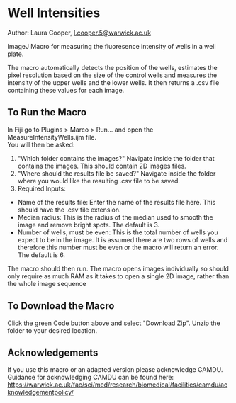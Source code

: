 # Well Intensities
Author: Laura Cooper, l.cooper.5@warwick.ac.uk

ImageJ Macro for measuring the fluoresence intensity of wells in a well plate.

The macro automatically detects the position of the wells, estimates the pixel resolution based on the size of the control wells and measures the intensity of the upper wells and the lower wells. It then returns a .csv file containing these values for each image.

## To Run the Macro
In Fiji go to Plugins > Marco > Run... and open the MeasureIntensityWells.ijm file.\
You will then be asked:
1) "Which folder contains the images?" Navigate inside the folder that contains the images. This should contain 2D images files.
2) "Where should the results file be saved?" Navigate inside the folder where you would like the resulting .csv file to be saved.
3) Required Inputs: 
  - Name of the results file: Enter the name of the results file here. This should have the .csv file extension.
  - Median radius: This is the radius of the median used to smooth the image and remove bright spots. The default is 3.
  - Number of wells, must be even: This is the total number of wells you expect to be in the image. It is assumed there are two rows of wells and therefore this number must be even or the macro will return an error. The default is 6.
  
The macro should then run. The macro opens images individually so should only require as much RAM as it takes to open a single 2D image, rather than the whole image sequence

## To Download the Macro
Click the green Code button above and select "Download Zip". Unzip the folder to your desired location.


## Acknowledgements
If you use this macro or an adapted version please acknowledge CAMDU. Guidance for acknowledging CAMDU can be found here:
https://warwick.ac.uk/fac/sci/med/research/biomedical/facilities/camdu/acknowledgementpolicy/
